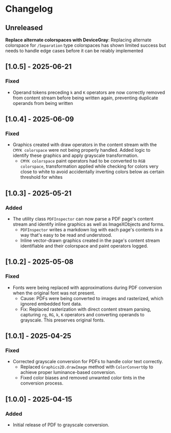 # Changelog

## Unreleased
**Replace alternate colorspaces with DeviceGray**: Replacing alternate colorspace for `/Separation` type colorspaces has shown limited success but needs to handle edge cases before it can be reiably implemented 

## [1.0.5] - 2025-06-21
### Fixed
- Operand tokens preceding `k` and `K` operators are now correctly removed from content stream before being written again, preventing duplicate operands from being written
## [1.0.4] - 2025-06-09
### Fixed
- Graphics created with draw operators in the content stream with the `CMYK colorspace` were not being properly handled. Added logic to identify these graphics
  and apply grayscale transformation.
  - `CMYK colorspace` paint operators had to be converted to `RGB colorspace`, transformation applied while checking for colors very close to white
    to avoid accidentally inverting colors below as certain threshold for whites

## [1.0.3] - 2025-05-21
### Added
- The utility class `PDFInspector` can now parse a PDF page's content stream and identify inline graphics as well as ImageXObjects and forms.
  - `PDFInspector` writes a markdown log with each page's contents in a way that's easy to be read and understood.
  - Inline vector-drawn graphics created in the page's content stream identifiable and their colorspace and paint operators logged.
## [1.0.2] - 2025-05-08
### Fixed
- Fonts were being replaced with approximations during PDF conversion when the original font was not present.
  - Cause: PDFs were being converted to images and rasterized, which ignored embedded font data.
  - Fix: Replaced rasterization with direct content stream parsing, capturing `rg`, `RG`, `k`, `K` operators and converting operands to grayscale. This preserves original fonts.

## [1.0.1] - 2025-04-25
### Fixed
- Corrected grayscale conversion for PDFs to handle color text correctly.
  - Replaced `Graphics2D.drawImage` method with `ColorConvertOp` to achieve proper luminance-based conversion.
  - Fixed color biases and removed unwanted color tints in the conversion process.

## [1.0.0] - 2025-04-15
### Added
- Initial release of PDF to grayscale conversion.
